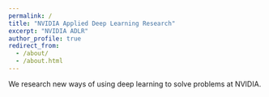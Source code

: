 ```yaml
---
permalink: /
title: "NVIDIA Applied Deep Learning Research"
excerpt: "NVIDIA ADLR"
author_profile: true
redirect_from: 
  - /about/
  - /about.html
---
```


We research new ways of using deep learning to solve problems at NVIDIA. 

<!-- {% raw %} -->
<div id="ytplayer"></div>

<script>
  /* Load the IFrame Player API code asynchronously. */
  var tag = document.createElement('script');
  tag.src = "https://www.youtube.com/player_api";
  var firstScriptTag = document.getElementsByTagName('script')[0];
  firstScriptTag.parentNode.insertBefore(tag, firstScriptTag);

  /* Replace the 'ytplayer' element with an <iframe> and
     YouTube player after the API code downloads. */
  var player;
  function onYouTubePlayerAPIReady() {
    player = new YT.Player('ytplayer', {
      videoId: 'gg0F5JjKmhA'
    });
  }
</script>
<!-- {% endraw %} -->
